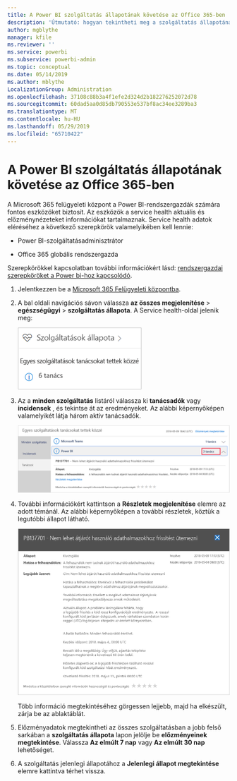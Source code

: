 ```yaml
---
title: A Power BI szolgáltatás állapotának követése az Office 365-ben
description: 'Útmutató: hogyan tekintheti meg a szolgáltatás állapotának jelenlegi és előzményadatait a Microsoft 365 Felügyeleti központban.'
author: mgblythe
manager: kfile
ms.reviewer: ''
ms.service: powerbi
ms.subservice: powerbi-admin
ms.topic: conceptual
ms.date: 05/14/2019
ms.author: mblythe
LocalizationGroup: Administration
ms.openlocfilehash: 37108c88b3a4f1efe2d324d2b182276252072d78
ms.sourcegitcommit: 60dad5aa0d85db790553e537bf8ac34ee3289ba3
ms.translationtype: MT
ms.contentlocale: hu-HU
ms.lasthandoff: 05/29/2019
ms.locfileid: "65710422"
---
```

# <a name="track-power-bi-service-health-in-office-365"></a>A Power BI szolgáltatás állapotának követése az Office 365-ben

A Microsoft 365 felügyeleti központ a Power BI-rendszergazdák számára fontos eszközöket biztosít. Az eszközök a service health aktuális és előzménynézeteket információkat tartalmaznak. Service health adatok eléréséhez a következő szerepkörök valamelyikében kell lennie:

* Power BI-szolgáltatásadminisztrátor

* Office 365 globális rendszergazda

Szerepkörökkel kapcsolatban további információkért lásd: [rendszergazdai szerepköröket a Power bi-hoz kapcsolódó](service-admin-administering-power-bi-in-your-organization.md#administrator-roles-related-to-power-bi).

1. Jelentkezzen be a [Microsoft 365 Felügyeleti központba](https://portal.office.com/adminportal).

1. A bal oldali navigációs sávon válassza **az összes megjelenítése** > **egészségügyi** > **szolgáltatás állapota**. A Service health-oldal jelenik meg:

    ![Képernyőkép – a Microsoft 365 felügyeleti központban emelte ki a állapotát és a Service health lehetőségekkel.](media/service-admin-health/service-health-tile.png)

1. Az a **minden szolgáltatás** listáról válassza ki **tanácsadók** vagy **incidensek** , és tekintse át az eredményeket. Az alábbi képernyőképen valamelyikét látja három aktív tanácsadók.

    ![Képernyőkép – a Power bi-ban és a Show részletei lehetőség emelte ki a három tanácsadók a Service health-oldal.](media/service-admin-health/active-advisories.png)

1. További információkért kattintson a **Részletek megjelenítése** elemre az adott témánál. Az alábbi képernyőképen a további részletek, köztük a legutóbbi állapot látható.

    ![Képernyőkép a tanácsadó részletei.](media/service-admin-health/advisory-details.png)

    Több információ megtekintéséhez görgessen lejjebb, majd ha elkészült, zárja be az ablaktáblát.

1. Előzményadatok megtekintheti az összes szolgáltatásban a jobb felső sarkában a **szolgáltatás állapota** lapon jelölje be **előzményeinek megtekintése**. Válassza **Az elmúlt 7 nap** vagy **Az elmúlt 30 nap** lehetőséget. 

1. A szolgáltatás jelenlegi állapotához a **Jelenlegi állapot megtekintése** elemre kattintva térhet vissza.